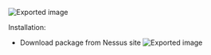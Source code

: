 ![Exported image](Exported%20image%2020241208212541-0.octet-stream)

Installation:

- Download package from Nessus site  ![Exported image](Exported%20image%2020241208212542-1.png)